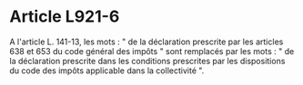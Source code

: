 # Article L921-6

A l'article L. 141-13, les mots : " de la déclaration prescrite par les articles 638 et 653 du code général des impôts " sont remplacés par les mots : " de la déclaration prescrite dans les conditions prescrites par les dispositions du code des impôts applicable dans la collectivité ".
